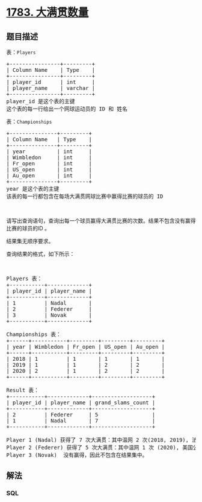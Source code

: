 # [1783. 大满贯数量](https://leetcode-cn.com/problems/grand-slam-titles)



## 题目描述

<!-- 这里写题目描述 -->

<p>表：<code>Players</code></p>

<pre>
+----------------+---------+
| Column Name    | Type    |
+----------------+---------+
| player_id      | int     |
| player_name    | varchar |
+----------------+---------+
player_id 是这个表的主键
这个表的每一行给出一个网球运动员的 ID 和 姓名
</pre>

<p>表：<code>Championships</code></p>

<pre>
+---------------+---------+
| Column Name   | Type    |
+---------------+---------+
| year          | int     |
| Wimbledon     | int     |
| Fr_open       | int     |
| US_open       | int     |
| Au_open       | int     |
+---------------+---------+
year 是这个表的主键
该表的每一行都包含在每场大满贯网球比赛中赢得比赛的球员的 ID
</pre>

<p> </p>

<p>请写出查询语句，查询出每一个球员赢得大满贯比赛的次数。结果不包含没有赢得比赛的球员的ID 。</p>

<p>结果集无顺序要求。</p>

<p>查询结果的格式，如下所示：</p>

<p> </p>

<pre>
Players 表：
+-----------+-------------+
| player_id | player_name |
+-----------+-------------+
| 1         | Nadal       |
| 2         | Federer     |
| 3         | Novak       |
+-----------+-------------+

Championships 表：
+------+-----------+---------+---------+---------+
| year | Wimbledon | Fr_open | US_open | Au_open |
+------+-----------+---------+---------+---------+
| 2018 | 1         | 1       | 1       | 1       |
| 2019 | 1         | 1       | 2       | 2       |
| 2020 | 2         | 1       | 2       | 2       |
+------+-----------+---------+---------+---------+

Result 表：
+-----------+-------------+-------------------+
| player_id | player_name | grand_slams_count |
+-----------+-------------+-------------------+
| 2         | Federer     | 5                 |
| 1         | Nadal       | 7                 |
+-----------+-------------+-------------------+

Player 1 (Nadal) 获得了 7 次大满贯：其中温网 2 次(2018, 2019), 法国公开赛 3 次 (2018, 2019, 2020), 美国公开赛 1 次 (2018)以及澳网公开赛 1 次 (2018) 。
Player 2 (Federer) 获得了 5 次大满贯：其中温网 1 次 (2020), 美国公开赛 2 次 (2019, 2020) 以及澳网公开赛 2 次 (2019, 2020) 。
Player 3 (Novak)  没有赢得，因此不包含在结果集中。
</pre>


## 解法

<!-- 这里可写通用的实现逻辑 -->

<!-- tabs:start -->

### **SQL**

<!-- 这里可写当前语言的特殊实现逻辑 -->

```sql

```

<!-- tabs:end -->
